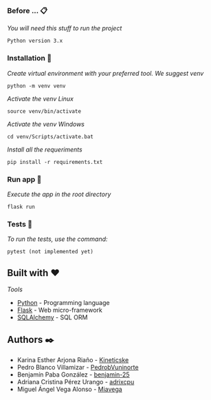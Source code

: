### Before ... 📋

_You will need this stuff to run the project_

```
Python version 3.x
```

### Installation 🔧

_Create virtual environment with your preferred tool. We suggest venv_

```
python -m venv venv
```

_Activate the venv Linux_

```
source venv/bin/activate
```

_Activate the venv Windows_
```
cd venv/Scripts/activate.bat
```

_Install all the requeriments_

```
pip install -r requirements.txt
```

### Run app 🏃

_Execute the app in the root directory_

```
flask run
```
### Tests 💙

_To run the tests, use the command:_

```
pytest (not implemented yet)
```

## Built with ❤️

_Tools_

* [Python](www.python.org) - Programming language
* [Flask](https://flask.palletsprojects.com/en/1.1.x/) - Web micro-framework
* [SQLAlchemy](www.sqlalchemy.org) - SQL ORM

## Authors ✒️
* Karina Esther Arjona Riaño - [Kineticske](https://github.com/Kineticske)
* Pedro Blanco Villamizar - [PedrobVuninorte](https://github.com/PedrobVuninorte)
* Benjamín Paba González - [benjamin-25](https://github.com/benjamin-25)
* Adriana Cristina Pérez Urango - [adrixcpu](https://github.com/adrixcpu)
* Miguel Ángel Vega Alonso - [Miavega](https://github.com/Miavega/)